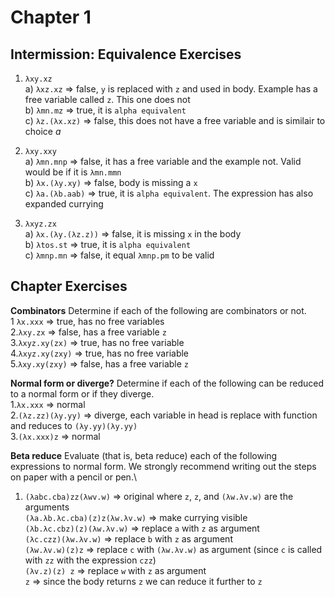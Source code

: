 # Chapter 1

## Intermission: Equivalence Exercises

1. `λxy.xz`\
a) `λxz.xz` => false, `y` is replaced with `z` and used in body. Example has a free variable called `z`. This one does not\
b) `λmn.mz` => true, it is `alpha equivalent`\
c) `λz.(λx.xz)` => false, this does not have a free variable and is similair to choice _a_


2. `λxy.xxy`\
a) `λmn.mnp` => false, it has a free variable and the example not. Valid would be if it is `λmn.mmn`\
b) `λx.(λy.xy)` => false, body is missing a `x`\
c) `λa.(λb.aab)` => true, it is `alpha equivalent`. The expression has also expanded currying

3. `λxyz.zx`\
a) `λx.(λy.(λz.z))` => false, it is missing `x` in the body\
b) `λtos.st` => true, it is `alpha equivalent`\
c) `λmnp.mn` => false, it equal `λmnp.pm` to be valid


## Chapter Exercises

**Combinators** Determine if each of the following are combinators or not.\
1 `λx.xxx` => true, has no free variables\
2.`λxy.zx` => false, has a free variable `z`\
3.`λxyz.xy(zx)` => true, has no free variable\
4.`λxyz.xy(zxy)` => true, has no free variable\
5.`λxy.xy(zxy)` => false, has a free variable `z`

**Normal form or diverge?** Determine if each of the following can be reduced to a normal form or if they diverge.\
1.`λx.xxx` => normal\
2.`(λz.zz)(λy.yy)` => diverge, each variable in head is replace with function and reduces to `(λy.yy)(λy.yy)`\
3.`(λx.xxx)z` => normal

**Beta reduce** Evaluate (that is, beta reduce) each of the following expressions to normal form. We strongly recommend writing out the steps on paper with a pencil or pen.\
1. `(λabc.cba)zz(λwv.w)` => original where `z`, `z`, and `(λw.λv.w)` are the arguments\
`(λa.λb.λc.cba)(z)z(λw.λv.w)` => make currying visible\
`(λb.λc.cbz)(z)(λw.λv.w)` => replace `a` with `z` as argument\
`(λc.czz)(λw.λv.w)` => replace `b` with `z` as argument\
`(λw.λv.w)(z)z` => replace `c` with `(λw.λv.w)` as argument (since `c` is called with `zz` with the expression `czz`)\
`(λv.z)(z) z` => replace `w` with `z` as argument\
`z` => since the body returns `z` we can reduce it further to `z`
